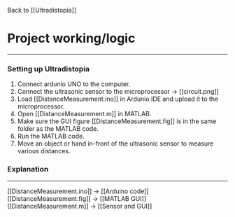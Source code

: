 Back to [[Ultradistopia]]

# Project working/logic
---
### Setting up Ultradistopia
1. Connect ardunio UNO to the computer.
2. Connect the ultrasonic sensor to the microprocessor -> [[circuit.png]]
3. Load [[DistanceMeasurement.ino]] in Ardunio IDE and upload it to the microprocessor.
4. Open [[DistanceMeasurement.m]] in MATLAB.
5. Make sure the GUI figure [[DistanceMeasurement.fig]] is in the same folder as the MATLAB code.
6. Run the MATLAB code.
7. Move an object or hand in-front of the ultrasonic sensor to measure various distances.


### Explanation
---
[[DistanceMeasurement.ino]] -> [[Arduino code]]
[[DistanceMeasurement.fig]] -> [[MATLAB GUI]]
[[DistanceMeasurement.m]] -> [[Sensor and GUI]]

